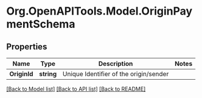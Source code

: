 
# Org.OpenAPITools.Model.OriginPaymentSchema

## Properties

Name | Type | Description | Notes
------------ | ------------- | ------------- | -------------
**OriginId** | **string** | Unique Identifier of the origin/sender | 

[[Back to Model list]](../README.md#documentation-for-models)
[[Back to API list]](../README.md#documentation-for-api-endpoints)
[[Back to README]](../README.md)

